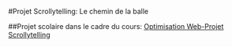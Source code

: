 #Projet Scrollytelling: Le chemin de la balle

##Projet scolaire dans le cadre du cours:
<a href="https://tim-montmorency.com/timdoc/582-424MO/projet-scrollytelling/">Optimisation Web-Projet Scrollytelling</a>
